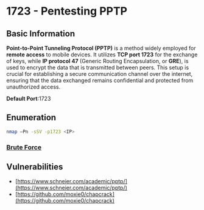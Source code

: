# 1723 - Pentesting PPTP

## Basic Information

**Point-to-Point Tunneling Protocol (PPTP)** is a method widely employed for **remote access** to mobile devices. It utilizes **TCP port 1723** for the exchange of keys, while **IP protocol 47** (Generic Routing Encapsulation, or **GRE**), is used to encrypt the data that is transmitted between peers. This setup is crucial for establishing a secure communication channel over the internet, ensuring that the data exchanged remains confidential and protected from unauthorized access.

**Default Port**:1723

## Enumeration

```bash
nmap –Pn -sSV -p1723 <IP>
```

### [Brute Force](../generic-hacking/brute-force.md#pptp)

## Vulnerabilities

* [https://www.schneier.com/academic/pptp/](https://www.schneier.com/academic/pptp/)
* [https://github.com/moxie0/chapcrack](https://github.com/moxie0/chapcrack)
